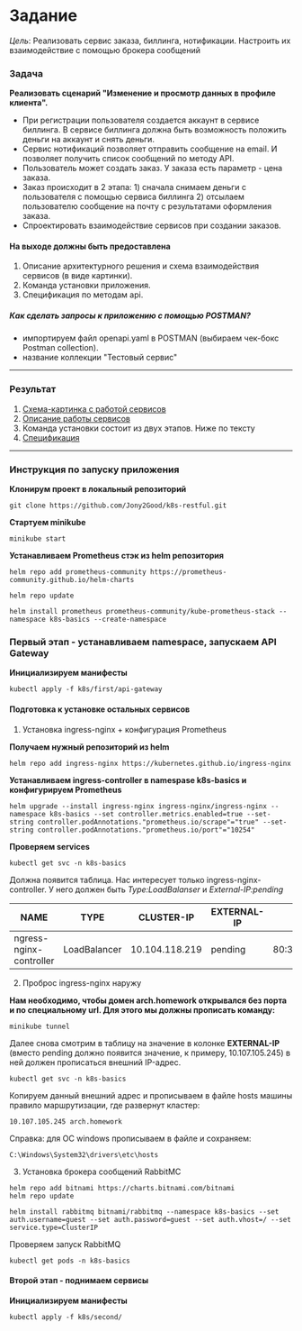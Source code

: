 # Задание
*Цель*: Реализовать сервис заказа, биллинга, нотификации. Настроить их взаимодействие с помощью брокера сообщений

### Задача

**Реализовать сценарий "Изменение и просмотр данных в профиле клиента".**
 - При регистрации пользователя создается аккаунт в сервисе биллинга. В сервисе биллинга должна быть возможность положить деньги на аккаунт и снять деньги.
 - Сервис нотификаций позволяет отправить сообщение на email. И позволяет получить список сообщений по методу API.
 - Пользователь может создать заказ. У заказа есть параметр - цена заказа.
 - Заказ происходит в 2 этапа: 1) сначала снимаем деньги с пользователя с помощью сервиса биллинга 2) отсылаем пользователю сообщение на почту с результатами оформления заказа.
 - Спроектировать взаимодействие сервисов при создании заказов. 

#### На выходе должны быть предоставлена

1. Описание архитектурного решения и схема взаимодействия сервисов (в виде картинки).
2. Команда установки приложения.
3. Спецификация по методам api.

##### Как сделать запросы к приложению с помощью POSTMAN?

  - импортируем файл openapi.yaml в POSTMAN (выбираем чек-бокс Postman collection). 
  - название коллекции "Тестовый сервис"

------------

### Результат
1. [Схема-картинка с работой сервисов][1]
2. [Описание работы сервисов ][3]
3. Команда установки состоит из двух этапов. Ниже по тексту
4. [Спецификация][2]
------------
### Инструкция по запуску приложения

**Клонирум проект в локальный репозиторий**

 ```
 git clone https://github.com/Jony2Good/k8s-restful.git

```
**Стартуем minikube**
```
minikube start
```

**Устанавливаем Prometheus стэк из helm репозитория**
```
helm repo add prometheus-community https://prometheus-community.github.io/helm-charts
```

```
helm repo update
```

```
helm install prometheus prometheus-community/kube-prometheus-stack --namespace k8s-basics --create-namespace
```

### Первый этап - устанавливаем namespace, запускаем API Gateway

**Инициализируем манифесты**

```
kubectl apply -f k8s/first/api-gateway
```

#### Подготовка к установке остальных сервисов

1. Установка ingress-nginx + конфигурация Prometheus

**Получаем нужный репозиторий из helm**

```
helm repo add ingress-nginx https://kubernetes.github.io/ingress-nginx
```

**Устанавливаем ingress-controller в namespase k8s-basics и конфигурируем Prometheus**

```
helm upgrade --install ingress-nginx ingress-nginx/ingress-nginx --namespace k8s-basics --set controller.metrics.enabled=true --set-string controller.podAnnotations."prometheus.io/scrape"="true" --set-string controller.podAnnotations."prometheus.io/port"="10254"
```

**Проверяем services**

```
kubectl get svc -n k8s-basics
```

Должна появится таблица. Нас интересует только ingress-nginx-controller. У него должен быть *Type:LoadBalanser* и *External-IP:pending*

| NAME                    | TYPE         | CLUSTER-IP     | EXTERNAL-IP    | PORT(S)                    | AGE |
| ----------------------- | ------------ | -------------- | -------------- | -------------------------- | --- |
| ngress-nginx-controller | LoadBalancer | 10.104.118.219 |  pending  | 80:31047/TCP,443:31617/TCP | 95m |


2. Проброс ingress-nginx наружу

**Нам необходимо, чтобы домен arch.homework открывался без порта и по специальному url. Для этого мы должны прописать команду:**

```
minikube tunnel
```

Далее снова смотрим в таблицу на значение в колонке **EXTERNAL-IP** (вместо pending должно появится значение, к примеру, 10.107.105.245) в ней должен прописаться внешний IP-адрес.

```
kubectl get svc -n k8s-basics
```

Копируем данный внешний адрес и прописываем в файле hosts машины правило маршрутизации, где развернут кластер:

```
10.107.105.245 arch.homework
```
Справка: для ОС windows прописываем в файле и сохраняем:
```
C:\Windows\System32\drivers\etc\hosts
```

3. Установка брокера сообщений RabbitMС
   
```
helm repo add bitnami https://charts.bitnami.com/bitnami
helm repo update
```

```
helm install rabbitmq bitnami/rabbitmq --namespace k8s-basics --set auth.username=guest --set auth.password=guest --set auth.vhost=/ --set service.type=ClusterIP
```

Проверяем запуск RabbitMQ

```
kubectl get pods -n k8s-basics
```

#### Второй этап - поднимаем сервисы

**Инициализируем манифесты**

```
kubectl apply -f k8s/second/
```

[1]: https://github.com/Jony2Good/k8s-restful/blob/main/restful-schema.png "Схема-картинка"
[2]: https://github.com/Jony2Good/k8s-restful/blob/main/openapi.yaml "Спецификация"
[3]: https://github.com/Jony2Good/k8s-restful/blob/main/restful-description.md "Описание работы сервисов"
